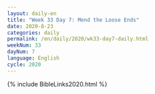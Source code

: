 ```yaml
---
layout: daily-en
title: "Week 33 Day 7: Mend the Loose Ends"
date: 2020-8-23 
categories: daily
permalink: /en/daily/2020/wk33-day7-daily.html
weekNum: 33
dayNum: 7
language: English
cycle: 2020
---
```

{% include BibleLinks2020.html %} 
